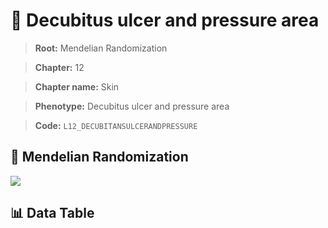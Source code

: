 # 🧪 Decubitus ulcer and pressure area

> **Root:** Mendelian Randomization

> **Chapter:** 12  

> **Chapter name:** Skin

> **Phenotype:** Decubitus ulcer and pressure area  

> **Code:** `L12_DECUBITANSULCERANDPRESSURE`

## 🧬 Mendelian Randomization  

<img src="/MR/Figures/Forward/L12_DECUBITANSULCERANDPRESSURE.png"/>

## 📊 Data Table

<CsvTableMRF src="/MR_Data/Forward/L12_DECUBITANSULCERANDPRESSURE.csv"/>
